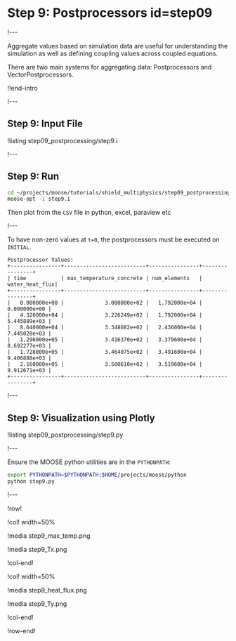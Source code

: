 # Step 9: Postprocessors id=step09

!---

Aggregate values based on simulation data are useful for understanding the simulation as well
as defining coupling values across coupled equations.

There are two main systems for aggregating data: Postprocessors and VectorPostprocessors.

!!end-intro

!---

## Step 9: Input File

!listing step09_postprocessing/step9.i

!---

## Step 9: Run

```bash
cd ~/projects/moose/tutorials/shield_multiphysics/step09_postprocessing
moose-opt -i step9.i
```

Then plot from the `CSV` file in python, excel, paraview etc

!---

To have non-zero values at `t=0`, the postprocessors must be executed on `INITIAL`.

```text
Postprocessor Values:
+----------------+--------------------------+----------------+----------------+
| time           | max_temperature_concrete | num_elements   | water_heat_flux|
+----------------+--------------------------+----------------+----------------+
|   0.000000e+00 |             3.000000e+02 |   1.792000e+04 |   0.000000e+00 |
|   4.320000e+04 |             3.226249e+02 |   1.792000e+04 |   5.445889e+03 |
|   8.640000e+04 |             3.348682e+02 |   2.436000e+04 |   7.445028e+03 |
|   1.296000e+05 |             3.416370e+02 |   3.379600e+04 |   8.692277e+03 |
|   1.728000e+05 |             3.464075e+02 |   3.491600e+04 |   9.406888e+03 |
|   2.160000e+05 |             3.500610e+02 |   3.519600e+04 |   9.912671e+03 |
+----------------+--------------------------+----------------+----------------+
```

!---

## Step 9: Visualization using Plotly

!listing step09_postprocessing/step9.py

!---

Ensure the MOOSE python utilities are in the `PYTHONPATH`:

```bash
export PYTHONPATH=$PYTHONPATH:$HOME/projects/moose/python
python step9.py
```

!---

!row!

!col! width=50%

!media step9_max_temp.png

!media step9_Tx.png

!col-end!

!col! width=50%

!media step9_heat_flux.png

!media step9_Ty.png

!col-end!

!row-end!
